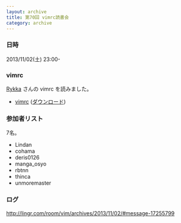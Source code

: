 ```yaml
---
layout: archive
title: 第70回 vimrc読書会
category: archive
---
```


### 日時
2013/11/02(土) 23:00-

### vimrc
[Rykka](https://github.com/Rykka) さんの vimrc を読みました。

- [vimrc](https://github.com/Rykka/dotfiles/blob/b7507cfc46895d38b5965a0cc17f62ebaae45f73/.vimrc) ([ダウンロード](https://raw.github.com/Rykka/dotfiles/b7507cfc46895d38b5965a0cc17f62ebaae45f73/.vimrc))

### 参加者リスト

7名。

- Lindan
- cohama
- deris0126
- manga_osyo
- rbtnn
- thinca
- unmoremaster

### ログ
<http://lingr.com/room/vim/archives/2013/11/02/#message-17255799>

